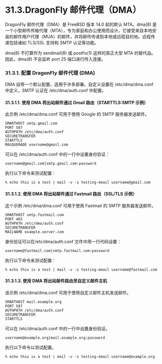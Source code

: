 # 31.3.DragonFly 邮件代理（DMA）

DragonFly 邮件代理（DMA）是 FreeBSD 版本 14.0 起的默认 MTA。dma(8) 是一个小型邮件传输代理（MTA），专为家庭和办公使用而设计。它接受来自本地安装的邮件用户代理（MUA）的邮件，并将邮件传递到本地或远程目的地。远程传递包括诸如 TLS/SSL 支持和 SMTP 认证等功能。

dma(8) 不打算作为 sendmail(8) 或 postfix(1) 这样的真正大型 MTA 的替代品。因此，dma(8) 不会监听 port 25 端口进行传入连接。

### 31.3.1. 配置 DragonFly 邮件代理 (DMA)

DMA 自带一个默认配置，适用于许多部署。自定义设置在 /etc/dma/dma.conf 中定义，SMTP 认证在 /etc/dma/auth.conf 中配置。

#### 31.3.1.1. 使用 DMA 将出站邮件通过 Gmail 路由（STARTTLS:SMTP 示例）

此示例 /etc/dma/dma.conf 可用于使用 Google 的 SMTP 服务器发送邮件。

```
SMARTHOST smtp.gmail.com
PORT 587
AUTHPATH /etc/dma/auth.conf
SECURETRANSFER
STARTTLS
MASQUERADE username@gmail.com
```

可以在 /etc/dma/auth.conf 中的一行中设置身份验证：

```
username@gmail.com|smtp.gmail.com:password
```

执行以下命令来测试配置：

```
% echo this is a test | mail -v -s testing-email username@gmail.com
```

#### 31.3.1.2. 使用 DMA 将出站邮件通过 Fastmail 路由（SSL/TLS 示例）

这个示例 /etc/dma/dma.conf 可用于使用 Fastmail 的 SMTP 服务器发送邮件。

```
SMARTHOST smtp.fastmail.com
PORT 465
AUTHPATH /etc/dma/auth.conf
SECURETRANSFER
MAILNAME example.server.com
```

身份验证可以在/etc/dma/auth.conf 文件中用一行代码设置：

```
username@fastmail.com|smtp.fastmail.com:password
```

执行以下命令来测试配置：

```
% echo this is a test | mail -v -s testing-email username@fastmail.com
```

#### 31.3.1.3. 使用 DMA 将出站邮件路由至自定义邮件主机

该示例 /etc/dma/dma.conf 可用于使用自定义邮件主机发送邮件。

```
SMARTHOST mail.example.org
PORT 587
AUTHPATH /etc/dma/auth.conf
SECURETRANSFER
STARTTLS
```

可以在 /etc/dma/auth.conf 中的一行中设置身份验证。

```
username@example.org|mail.example.org:password
```

执行以下命令以测试配置。

```
% echo this is a test | mail -v -s testing-email username@example.org
```

